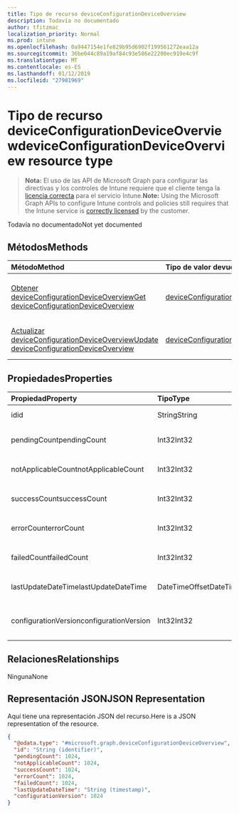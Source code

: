 ```yaml
---
title: Tipo de recurso deviceConfigurationDeviceOverview
description: Todavía no documentado
author: tfitzmac
localization_priority: Normal
ms.prod: intune
ms.openlocfilehash: 0a9447154e1fe829b95d6902f199561272eaa12a
ms.sourcegitcommit: 36be044c89a19af84c93e586e22200ec919e4c9f
ms.translationtype: MT
ms.contentlocale: es-ES
ms.lasthandoff: 01/12/2019
ms.locfileid: "27981969"
---
```

# <a name="deviceconfigurationdeviceoverview-resource-type"></a><span data-ttu-id="fb0c2-103">Tipo de recurso deviceConfigurationDeviceOverview</span><span class="sxs-lookup"><span data-stu-id="fb0c2-103">deviceConfigurationDeviceOverview resource type</span></span>

> <span data-ttu-id="fb0c2-104">**Nota:** El uso de las API de Microsoft Graph para configurar las directivas y los controles de Intune requiere que el cliente tenga la [licencia correcta](https://go.microsoft.com/fwlink/?linkid=839381) para el servicio Intune.</span><span class="sxs-lookup"><span data-stu-id="fb0c2-104">**Note:** Using the Microsoft Graph APIs to configure Intune controls and policies still requires that the Intune service is [correctly licensed](https://go.microsoft.com/fwlink/?linkid=839381) by the customer.</span></span>

<span data-ttu-id="fb0c2-105">Todavía no documentado</span><span class="sxs-lookup"><span data-stu-id="fb0c2-105">Not yet documented</span></span>
## <a name="methods"></a><span data-ttu-id="fb0c2-106">Métodos</span><span class="sxs-lookup"><span data-stu-id="fb0c2-106">Methods</span></span>
|<span data-ttu-id="fb0c2-107">Método</span><span class="sxs-lookup"><span data-stu-id="fb0c2-107">Method</span></span>|<span data-ttu-id="fb0c2-108">Tipo de valor devuelto</span><span class="sxs-lookup"><span data-stu-id="fb0c2-108">Return Type</span></span>|<span data-ttu-id="fb0c2-109">Descripción</span><span class="sxs-lookup"><span data-stu-id="fb0c2-109">Description</span></span>|
|:---|:---|:---|
|[<span data-ttu-id="fb0c2-110">Obtener deviceConfigurationDeviceOverview</span><span class="sxs-lookup"><span data-stu-id="fb0c2-110">Get deviceConfigurationDeviceOverview</span></span>](../api/intune-deviceconfig-deviceconfigurationdeviceoverview-get.md)|[<span data-ttu-id="fb0c2-111">deviceConfigurationDeviceOverview</span><span class="sxs-lookup"><span data-stu-id="fb0c2-111">deviceConfigurationDeviceOverview</span></span>](../resources/intune-deviceconfig-deviceconfigurationdeviceoverview.md)|<span data-ttu-id="fb0c2-112">Lea las propiedades y las relaciones del objeto [deviceConfigurationDeviceOverview](../resources/intune-deviceconfig-deviceconfigurationdeviceoverview.md).</span><span class="sxs-lookup"><span data-stu-id="fb0c2-112">Read properties and relationships of the [deviceConfigurationDeviceOverview](../resources/intune-deviceconfig-deviceconfigurationdeviceoverview.md) object.</span></span>|
|[<span data-ttu-id="fb0c2-113">Actualizar deviceConfigurationDeviceOverview</span><span class="sxs-lookup"><span data-stu-id="fb0c2-113">Update deviceConfigurationDeviceOverview</span></span>](../api/intune-deviceconfig-deviceconfigurationdeviceoverview-update.md)|[<span data-ttu-id="fb0c2-114">deviceConfigurationDeviceOverview</span><span class="sxs-lookup"><span data-stu-id="fb0c2-114">deviceConfigurationDeviceOverview</span></span>](../resources/intune-deviceconfig-deviceconfigurationdeviceoverview.md)|<span data-ttu-id="fb0c2-115">Actualice las propiedades de un objeto [deviceConfigurationDeviceOverview](../resources/intune-deviceconfig-deviceconfigurationdeviceoverview.md).</span><span class="sxs-lookup"><span data-stu-id="fb0c2-115">Update the properties of a [deviceConfigurationDeviceOverview](../resources/intune-deviceconfig-deviceconfigurationdeviceoverview.md) object.</span></span>|

## <a name="properties"></a><span data-ttu-id="fb0c2-116">Propiedades</span><span class="sxs-lookup"><span data-stu-id="fb0c2-116">Properties</span></span>
|<span data-ttu-id="fb0c2-117">Propiedad</span><span class="sxs-lookup"><span data-stu-id="fb0c2-117">Property</span></span>|<span data-ttu-id="fb0c2-118">Tipo</span><span class="sxs-lookup"><span data-stu-id="fb0c2-118">Type</span></span>|<span data-ttu-id="fb0c2-119">Descripción</span><span class="sxs-lookup"><span data-stu-id="fb0c2-119">Description</span></span>|
|:---|:---|:---|
|<span data-ttu-id="fb0c2-120">id</span><span class="sxs-lookup"><span data-stu-id="fb0c2-120">id</span></span>|<span data-ttu-id="fb0c2-121">String</span><span class="sxs-lookup"><span data-stu-id="fb0c2-121">String</span></span>|<span data-ttu-id="fb0c2-122">Clave de la entidad.</span><span class="sxs-lookup"><span data-stu-id="fb0c2-122">Key of the entity.</span></span>|
|<span data-ttu-id="fb0c2-123">pendingCount</span><span class="sxs-lookup"><span data-stu-id="fb0c2-123">pendingCount</span></span>|<span data-ttu-id="fb0c2-124">Int32</span><span class="sxs-lookup"><span data-stu-id="fb0c2-124">Int32</span></span>|<span data-ttu-id="fb0c2-125">Número de dispositivos pendientes</span><span class="sxs-lookup"><span data-stu-id="fb0c2-125">Number of pending devices</span></span>|
|<span data-ttu-id="fb0c2-126">notApplicableCount</span><span class="sxs-lookup"><span data-stu-id="fb0c2-126">notApplicableCount</span></span>|<span data-ttu-id="fb0c2-127">Int32</span><span class="sxs-lookup"><span data-stu-id="fb0c2-127">Int32</span></span>|<span data-ttu-id="fb0c2-128">Número de dispositivos no aplicables</span><span class="sxs-lookup"><span data-stu-id="fb0c2-128">Number of not applicable devices</span></span>|
|<span data-ttu-id="fb0c2-129">successCount</span><span class="sxs-lookup"><span data-stu-id="fb0c2-129">successCount</span></span>|<span data-ttu-id="fb0c2-130">Int32</span><span class="sxs-lookup"><span data-stu-id="fb0c2-130">Int32</span></span>|<span data-ttu-id="fb0c2-131">Número de dispositivos correctos</span><span class="sxs-lookup"><span data-stu-id="fb0c2-131">Number of succeeded devices</span></span>|
|<span data-ttu-id="fb0c2-132">errorCount</span><span class="sxs-lookup"><span data-stu-id="fb0c2-132">errorCount</span></span>|<span data-ttu-id="fb0c2-133">Int32</span><span class="sxs-lookup"><span data-stu-id="fb0c2-133">Int32</span></span>|<span data-ttu-id="fb0c2-134">Número de dispositivos con error</span><span class="sxs-lookup"><span data-stu-id="fb0c2-134">Number of error devices</span></span>|
|<span data-ttu-id="fb0c2-135">failedCount</span><span class="sxs-lookup"><span data-stu-id="fb0c2-135">failedCount</span></span>|<span data-ttu-id="fb0c2-136">Int32</span><span class="sxs-lookup"><span data-stu-id="fb0c2-136">Int32</span></span>|<span data-ttu-id="fb0c2-137">Número de dispositivos erróneos</span><span class="sxs-lookup"><span data-stu-id="fb0c2-137">Number of failed devices</span></span>|
|<span data-ttu-id="fb0c2-138">lastUpdateDateTime</span><span class="sxs-lookup"><span data-stu-id="fb0c2-138">lastUpdateDateTime</span></span>|<span data-ttu-id="fb0c2-139">DateTimeOffset</span><span class="sxs-lookup"><span data-stu-id="fb0c2-139">DateTimeOffset</span></span>|<span data-ttu-id="fb0c2-140">Última hora de actualización</span><span class="sxs-lookup"><span data-stu-id="fb0c2-140">Last update time</span></span>|
|<span data-ttu-id="fb0c2-141">configurationVersion</span><span class="sxs-lookup"><span data-stu-id="fb0c2-141">configurationVersion</span></span>|<span data-ttu-id="fb0c2-142">Int32</span><span class="sxs-lookup"><span data-stu-id="fb0c2-142">Int32</span></span>|<span data-ttu-id="fb0c2-143">Versión de la directiva para esa información general</span><span class="sxs-lookup"><span data-stu-id="fb0c2-143">Version of the policy for that overview</span></span>|

## <a name="relationships"></a><span data-ttu-id="fb0c2-144">Relaciones</span><span class="sxs-lookup"><span data-stu-id="fb0c2-144">Relationships</span></span>
<span data-ttu-id="fb0c2-145">Ninguna</span><span class="sxs-lookup"><span data-stu-id="fb0c2-145">None</span></span>
## <a name="json-representation"></a><span data-ttu-id="fb0c2-146">Representación JSON</span><span class="sxs-lookup"><span data-stu-id="fb0c2-146">JSON Representation</span></span>
<span data-ttu-id="fb0c2-147">Aquí tiene una representación JSON del recurso.</span><span class="sxs-lookup"><span data-stu-id="fb0c2-147">Here is a JSON representation of the resource.</span></span>
<!-- {
  "blockType": "resource",
  "keyProperty": "id",
  "@odata.type": "microsoft.graph.deviceConfigurationDeviceOverview"
}
-->
``` json
{
  "@odata.type": "#microsoft.graph.deviceConfigurationDeviceOverview",
  "id": "String (identifier)",
  "pendingCount": 1024,
  "notApplicableCount": 1024,
  "successCount": 1024,
  "errorCount": 1024,
  "failedCount": 1024,
  "lastUpdateDateTime": "String (timestamp)",
  "configurationVersion": 1024
}
```



